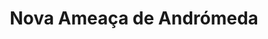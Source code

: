 ---
Numero: 101
title: Nova Ameaça de Andrómeda
Autor: Fred Hoyle
Co-autor: J Elliot
Ano-de-Publicacao: 1965
Titulo-original: Andromeda Breakthrough
Tradutor: Jorge Fonseca
Co-tradutor: 
Ano-de-edicao: 1965
alias: Fred-Hoyle
Autor2-alias: J-Elliot
Tradutor1-alias: Jorge-Fonseca
Tradutor2-alias: 
Titulo-link: 101-Nova-Ameaca-de-Andromeda
Capa: Lima de Freitas
pags: 246
Capa-link: Lima-de-Freitas
---